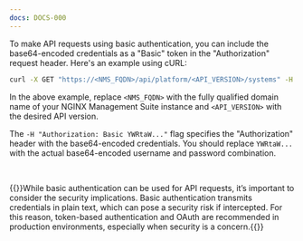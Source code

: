 ```yaml
---
docs: DOCS-000
---
```


To make API requests using basic authentication, you can include the base64-encoded credentials as a "Basic" token in the "Authorization" request header. Here's an example using cURL:

``` bash
curl -X GET "https://<NMS_FQDN>/api/platform/<API_VERSION>/systems" -H "Authorization: Basic YWRtaW..."
```

In the above example, replace `<NMS_FQDN>` with the fully qualified domain name of your NGINX Management Suite instance and `<API_VERSION>` with the desired API version.

The `-H "Authorization: Basic YWRtaW..."` flag specifies the "Authorization" header with the base64-encoded credentials. You should replace `YWRtaW...` with the actual base64-encoded username and password combination.

<br>

{{<warning>}}While basic authentication can be used for API requests, it’s important to consider the security implications. Basic authentication transmits credentials in plain text, which can pose a security risk if intercepted. For this reason, token-based authentication and OAuth are recommended in production environments, especially when security is a concern.{{</warning>}}

